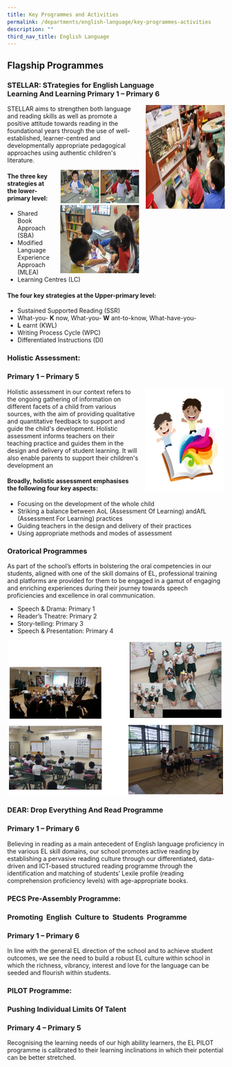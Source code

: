 ```yaml
---
title: Key Programmes and Activities
permalink: /departments/english-language/key-programmes-activities
description: ""
third_nav_title: English Language
---
```

Flagship Programmes
-------------------

### **STELLAR:** **STrategies for English Language Learning And Learning Primary 1 – Primary 6** 

<img src="/images/STELLAR1.jpg" style="width:183px;height:240px;margin-left:15px;" align = "right">

STELLAR aims to strengthen both language and reading skills as well as promote a positive attitude towards reading in the foundational years through the use of well-established, learner-centred and developmentally appropriate pedagogical approaches using authentic children's literature.

<img src="/images/STELLAR2.png" style="width:183px;height:240px;margin-left:15px;" align = "right">

#### **The three key strategies at the lower-primary level:**

*   Shared Book Approach (SBA)
*   Modified Language Experience Approach (MLEA)
*   Learning Centres (LC)

#### **The four key strategies at the Upper-primary level:**

*   Sustained Supported Reading (SSR)
*   What-you- **K** now, What-you- **W** ant-to-know, What-have-you-
*   **L** earnt (KWL)
*   Writing Process Cycle (WPC)
*   Differentiated Instructions (DI)

### Holistic Assessment: 

### **Primary 1 – Primary 5**

<img src="/images/HolisticAssesment.png" style="width:183px;height:240px;margin-left:15px;" align = "right">

Holistic assessment in our context refers to the ongoing gathering of information on different facets of a child from various sources, with the aim of providing qualitative and quantitative feedback to support and guide the child's development. Holistic assessment informs teachers on their teaching practice and guides them in the design and delivery of student learning. It will also enable parents to support their children's development an

#### **Broadly, holistic assessment emphasises the following four key aspects:**

*   Focusing on the development of the whole child
*   Striking a balance between AoL (Assessment Of Learning) andAfL (Assessment For Learning) practices
*   Guiding teachers in the design and delivery of their practices
*   Using appropriate methods and modes of assessment

### Oratorical Programmes

As part of the school’s efforts in bolstering the oral competencies in our students, aligned with one of the skill domains of EL, professional training and platforms are provided for them to be engaged in a gamut of engaging and enriching experiences during their journey towards speech proficiencies and excellence in oral communication.

*   Speech & Drama: Primary 1
*   Reader’s Theatre: Primary 2
*   Story-telling: Primary 3
*   Speech & Presentation: Primary 4

![Oratorical Programmes](/images/English%20Language%20Oratorical%20Programmes.png)

### DEAR: **D**rop **E**verything **A**nd **R**ead Programme

### Primary 1 – Primary 6

Believing in reading as a main antecedent of English language proficiency in the various EL skill domains, our school promotes active reading by establishing a pervasive reading culture through our differentiated, data-driven and ICT-based structured reading programme through the identification and matching of students’ Lexile profile (reading comprehension proficiency levels) with age-appropriate books.


### PECS Pre-Assembly Programme:

### **P**romoting  **E**nglish  **C**ulture to  **S**tudents  Programme

### Primary 1 – Primary 6

In line with the general EL direction of the school and to achieve student outcomes, we see the need to build a robust EL culture within school in which the richness, vibrancy, interest and love for the language can be seeded and flourish within students.

  

### PILOT Programme:

### **P**ushing **I**ndividual **L**imits **O**f **T**alent

### Primary 4 – Primary 5

Recognising the learning needs of our high ability learners, the EL PILOT programme is calibrated to their learning inclinations in which their potential can be better stretched.